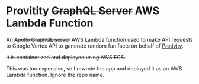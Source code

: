# Provitity <s>GraphQL Server</s> AWS Lambda Function

An <s>Apollo GraphQL server</s> AWS Lambda function used to make API requests to Google Vertex API to generate random fun facts on behalf of
[Protivity](https://github.com/thebrianwong/protivity).

<s>It is containerized and deployed using AWS ECS.</s>

This was too expensive, so I rewrote the app and deployed it as an AWS Lambda function. Ignore the repo name.

